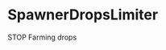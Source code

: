 # SpawnerDropsLimiter

[SpawnerDropsLimiter]: https://ooo.0o0.ooo/2016/10/11/57fc6d6582f86.png  "SpawnerDropsLimiter"
STOP Farming drops


